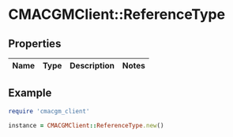 # CMACGMClient::ReferenceType

## Properties

| Name | Type | Description | Notes |
| ---- | ---- | ----------- | ----- |

## Example

```ruby
require 'cmacgm_client'

instance = CMACGMClient::ReferenceType.new()
```

